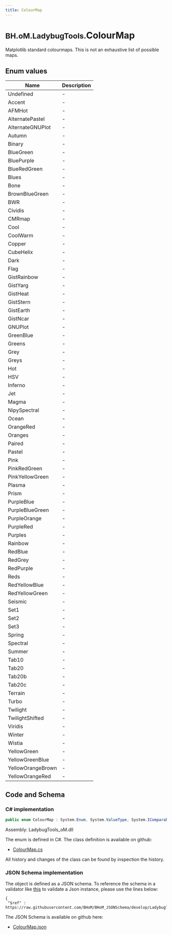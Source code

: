 ```yaml
---
title: ColourMap
---
```


# <small>BH.oM.LadybugTools.</small>**ColourMap**

Matplotlib standard colourmaps. This is not an exhaustive list of possible maps.

## Enum values

| Name            | Description                                                    |
|-----------------|----------------------------------------------------------------|
| Undefined |  -  |
| Accent |  -  |
| AFMHot |  -  |
| AlternatePastel |  -  |
| AlternateGNUPlot |  -  |
| Autumn |  -  |
| Binary |  -  |
| BlueGreen |  -  |
| BluePurple |  -  |
| BlueRedGreen |  -  |
| Blues |  -  |
| Bone |  -  |
| BrownBlueGreen |  -  |
| BWR |  -  |
| Cividis |  -  |
| CMRmap |  -  |
| Cool |  -  |
| CoolWarm |  -  |
| Copper |  -  |
| CubeHelix |  -  |
| Dark |  -  |
| Flag |  -  |
| GistRainbow |  -  |
| GistYarg |  -  |
| GistHeat |  -  |
| GistStern |  -  |
| GistEarth |  -  |
| GistNcar |  -  |
| GNUPlot |  -  |
| GreenBlue |  -  |
| Greens |  -  |
| Grey |  -  |
| Greys |  -  |
| Hot |  -  |
| HSV |  -  |
| Inferno |  -  |
| Jet |  -  |
| Magma |  -  |
| NipySpectral |  -  |
| Ocean |  -  |
| OrangeRed |  -  |
| Oranges |  -  |
| Paired |  -  |
| Pastel |  -  |
| Pink |  -  |
| PinkRedGreen |  -  |
| PinkYellowGreen |  -  |
| Plasma |  -  |
| Prism |  -  |
| PurpleBlue |  -  |
| PurpleBlueGreen |  -  |
| PurpleOrange |  -  |
| PurpleRed |  -  |
| Purples |  -  |
| Rainbow |  -  |
| RedBlue |  -  |
| RedGrey |  -  |
| RedPurple |  -  |
| Reds |  -  |
| RedYellowBlue |  -  |
| RedYellowGreen |  -  |
| Seismic |  -  |
| Set1 |  -  |
| Set2 |  -  |
| Set3 |  -  |
| Spring |  -  |
| Spectral |  -  |
| Summer |  -  |
| Tab10 |  -  |
| Tab20 |  -  |
| Tab20b |  -  |
| Tab20c |  -  |
| Terrain |  -  |
| Turbo |  -  |
| Twilight |  -  |
| TwilightShifted |  -  |
| Viridis |  -  |
| Winter |  -  |
| Wistia |  -  |
| YellowGreen |  -  |
| YellowGreenBlue |  -  |
| YellowOrangeBrown |  -  |
| YellowOrangeRed |  -  |


## Code and Schema

### C# implementation

``` C# title="C#"
public enum ColourMap : System.Enum, System.ValueType, System.IComparable, System.ISpanFormattable, System.IFormattable, System.IConvertible
```

Assembly: LadybugTools_oM.dll

The enum is defined in C#. The class definition is available on github:

- [ColourMap.cs](https://github.com/BHoM/LadybugTools_Toolkit/blob/develop/LadybugTools_oM/Enum\ColourMaps.cs)

All history and changes of the class can be found by inspection the history.
### JSON Schema implementation

The object is defined as a JSON schema. To reference the schema in a validator like [this](https://www.jsonschemavalidator.net/) to validate a Json instance, please use the lines below:

``` { .json .copy .select } title="JSON Schema"
{
 "$ref" : https://raw.githubusercontent.com/BHoM/BHoM_JSONSchema/develop/LadybugTools_oM/ColourMap.json}
```

The JSON Schema is available on github here:

- [ColourMap.json](https://github.com/BHoM/BHoM_JSONSchema/blob/develop/LadybugTools_oM/ColourMap.json)
